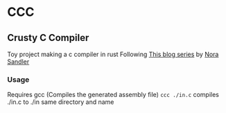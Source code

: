 # CCC
## Crusty C Compiler
Toy project making a c compiler in rust 
Following [This blog series](https://norasandler.com/2017/11/29/Write-a-Compiler.html) by [Nora Sandler](https://github.com/nlsandler)

### Usage
Requires gcc (Compiles the generated assembly file)
`ccc ./in.c`
compiles ./in.c to ./in same directory and name